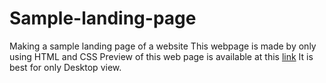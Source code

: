 # Sample-landing-page
Making a sample landing page of a website
This webpage is made by only using HTML and CSS
Preview of this web page is available at this [link](https://roman-thapa.github.io/landing-page/)
It is best for only Desktop view.
